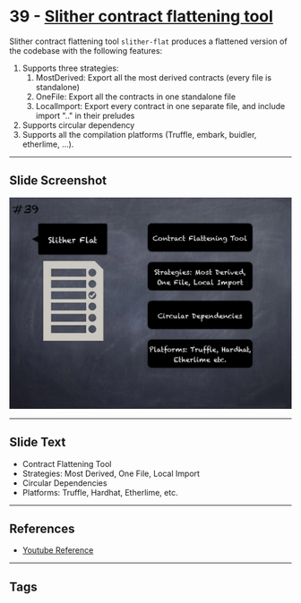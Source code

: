 
# 39 - [Slither contract flattening tool](./Slither%20contract%20flattening%20tool.md)

Slither contract flattening tool `slither-flat` produces a flattened version of the codebase with the following features:

1. Supports three strategies:
	1. MostDerived: Export all the most derived contracts (every file is standalone) 
	2. OneFile: Export all the contracts in one standalone file
	3. LocalImport: Export every contract in one separate file, and include import ".." in their preludes
2. Supports circular dependency
3. Supports all the compilation platforms (Truffle, embark, buidler, etherlime, ...).
___
## Slide Screenshot
![039.jpg](../../images/6.%20Audit%20Techniques%20and%20Tools%20101/039.jpg)
___
## Slide Text
- Contract Flattening Tool
- Strategies: Most Derived, One File, Local Import
- Circular Dependencies
- Platforms: Truffle, Hardhat, Etherlime, etc.
___
## References
- [Youtube Reference](https://youtu.be/QstpNY1IuqM?t=1302)
___
## Tags
